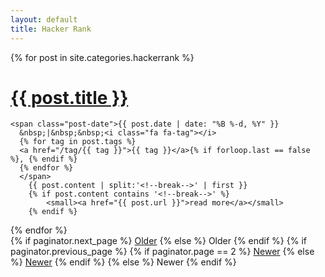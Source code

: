 ```yaml
---
layout: default
title: Hacker Rank
---
```


<div class="posts">
  {% for post in site.categories.hackerrank %}
  <div class="post">
    <h1 class="post-title">
      <a href="{{ site.baseurl }}{{ post.url }}">
        {{ post.title }}
      </a>
    </h1>

    <span class="post-date">{{ post.date | date: "%B %-d, %Y" }}
      &nbsp;|&nbsp;&nbsp;<i class="fa fa-tag"></i>
      {% for tag in post.tags %}
      <a href="/tag/{{ tag }}">{{ tag }}</a>{% if forloop.last == false %}, {% endif %}
      {% endfor %}
      </span>
		{{ post.content | split:'<!--break-->' | first }}
		{% if post.content contains '<!--break-->' %}
			<small><a href="{{ post.url }}">read more</a></small>
		{% endif %}
  </div>
  {% endfor %}
</div>

<div class="pagination">
  {% if paginator.next_page %}
    <a class="pagination-item older" href="{{ site.baseurl }}/page{{paginator.next_page}}">Older</a>
  {% else %}
    <span class="pagination-item older">Older</span>
  {% endif %}
  {% if paginator.previous_page %}
    {% if paginator.page == 2 %}
      <a class="pagination-item newer" href="{{ site.baseurl }}/">Newer</a>
    {% else %}
      <a class="pagination-item newer" href="{{ site.baseurl }}/page{{paginator.previous_page}}">Newer</a>
    {% endif %}
  {% else %}
    <span class="pagination-item newer">Newer</span>
  {% endif %}
</div>

